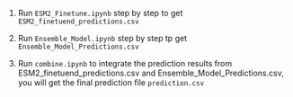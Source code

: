 1. Run ``ESM2_Finetune.ipynb`` step by step to get ``ESM2_finetuend_predictions.csv``


2. Run ``Ensemble_Model.ipynb`` step by step tp get ``Ensemble_Model_Predictions.csv``


3. Run ``combine.ipynb`` to integrate the prediction results from ESM2_finetuend_predictions.csv and Ensemble_Model_Predictions.csv, you will get the final prediction file ``prediction.csv``

```python

```
